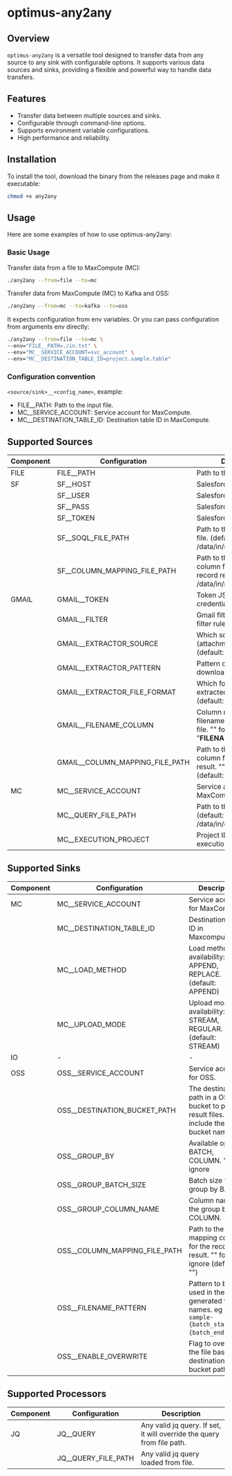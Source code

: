 # optimus-any2any

## Overview
`optimus-any2any` is a versatile tool designed to transfer data from any source to any sink with configurable options. It supports various data sources and sinks, providing a flexible and powerful way to handle data transfers.

## Features
- Transfer data between multiple sources and sinks.
- Configurable through command-line options.
- Supports environment variable configurations.
- High performance and reliability.

## Installation
To install the tool, download the binary from the releases page and make it executable:

```sh
chmod +x any2any
```

## Usage
Here are some examples of how to use optimus-any2any:

### Basic Usage
Transfer data from a file to MaxCompute (MC):
```sh
./any2any --from=file --to=mc
```

Transfer data from MaxCompute (MC) to Kafka and OSS:
```sh
./any2any --from=mc --to=kafka --to=oss
```

It expects configuration from env variables. Or you can pass configuration from arguments env directly:
```sh
./any2any --from=file --to=mc \
--env="FILE__PATH=./in.txt" \
--env="MC__SERVICE_ACCOUNT=svc_account" \
--env="MC__DESTINATION_TABLE_ID=project.sample.table"
```

### Configuration convention
`<source/sink>__<config_name>`, example:
- FILE__PATH: Path to the input file.
- MC__SERVICE_ACCOUNT: Service account for MaxCompute.
- MC__DESTINATION_TABLE_ID: Destination table ID in MaxCompute.


## Supported Sources

| Component | Configuration | Description |
|---|---|---|
| FILE | FILE__PATH | Path to the input file. |
| SF | SF__HOST | Salesforce instance host. |
| | SF__USER | Salesforce username. |
| | SF__PASS | Salesforce password. |
| | SF__TOKEN | Salesforce security token. |
| | SF__SOQL_FILE_PATH | Path to the SOQL query file. (default: /data/in/main.soql)|
| | SF__COLUMN_MAPPING_FILE_PATH | Path to the mapping column for salesforce record result. (default: /data/in/mapping.columns) |
| GMAIL | GMAIL__TOKEN | Token JSON for gmail credentials |
| | GMAIL__FILTER | Gmail filter based on gmail filter rules |
| | GMAIL__EXTRACTOR_SOURCE | Which source to read (attachment, body) (default: attachment) |
| | GMAIL__EXTRACTOR_PATTERN | Pattern of the file to be downloaded (default: *) |
| | GMAIL__EXTRACTOR_FILE_FORMAT | Which format of file to be extracted (csv, json) (default: csv) |
| | GMAIL__FILENAME_COLUMN | Column name to retain filename of downloaded file. "" for ignore (default: "__FILENAME__") |
| | GMAIL__COLUMN_MAPPING_FILE_PATH | Path to the mapping column for gmail record result. "" for ignore (default: "") |
| MC | MC__SERVICE_ACCOUNT | Service account for MaxCompute. |
| | MC__QUERY_FILE_PATH | Path to the query file. (default: /data/in/query.sql) |
| | MC__EXECUTION_PROJECT | Project ID for the query execution. |

## Supported Sinks

| Component | Configuration | Description |
|---|---|---|
| MC | MC__SERVICE_ACCOUNT | Service account for MaxCompute. |
| | MC__DESTINATION_TABLE_ID | Destination table ID in Maxcompute. |
| | MC__LOAD_METHOD | Load method availability: APPEND, REPLACE. (default: APPEND) |
| | MC__UPLOAD_MODE | Upload mode availability: STREAM, REGULAR. (default: STREAM) |
| IO | - | - |
| OSS | OSS__SERVICE_ACCOUNT | Service account for OSS. |
| | OSS__DESTINATION_BUCKET_PATH | The destination path in a OSS bucket to put the result files. Must include the OSS bucket name. |
| | OSS__GROUP_BY | Available option: BATCH, COLUMN. "" for ignore |
| | OSS__GROUP_BATCH_SIZE | Batch size for the group by BATCH. |
| | OSS__GROUP_COLUMN_NAME | Column name for the group by COLUMN. |
| | OSS__COLUMN_MAPPING_FILE_PATH | Path to the mapping column for the record result. "" for ignore (default: "") |
| | OSS__FILENAME_PATTERN | Pattern to be used in the generated file names. eg `sample-{batch_start}-{batch_end}.json`. |
| | OSS__ENABLE_OVERWRITE | Flag to overwrite the file based on destination bucket path. |

## Supported Processors

| Component | Configuration | Description |
|---|---|---|
| JQ | JQ__QUERY | Any valid jq query. If set, it will override the query from file path. |
| | JQ__QUERY_FILE_PATH | Any valid jq query loaded from file. |
